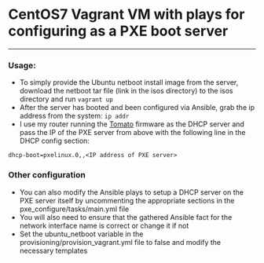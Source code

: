 # CentOS7 Vagrant VM with plays for configuring as a PXE boot server

---
### Usage:
* To simply provide the Ubuntu netboot install image from the server, download the netboot tar file (link in the isos directory) to the isos directory and run `vagrant up`
* After the server has booted and been configured via Ansible, grab the ip address from the system: `ip addr`
* I use my router running the [Tomato](https://advancedtomato.com/) firmware as the DHCP server and pass the IP of the PXE server from above with the following line in the DHCP config section:

```
dhcp-boot=pxelinux.0,,<IP address of PXE server>
```

### Other configuration
* You can also modify the Ansible plays to setup a DHCP server on the PXE server itself by uncommenting the appropriate sections in the pxe_configure/tasks/main.yml file
* You will also need to ensure that the gathered Ansible fact for the network interface name is correct or change it if not
* Set the ubuntu_netboot variable in the provisioning/provision_vagrant.yml file to false and modify the necessary templates


